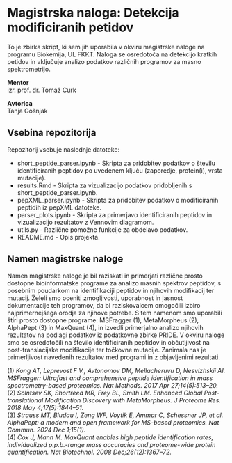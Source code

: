 # Magistrska naloga: Detekcija modificiranih petidov
To je zbirka skript, ki sem jih uporabila v okviru magistrske naloge na programu Biokemija, UL FKKT. Naloga se osredotoča na detekcijo kratkih petidov in vključuje analizo podatkov različnih programov za masno spektrometrijo.

**Mentor**  
izr. prof. dr. Tomaž Curk

**Avtorica**  
Tanja Gošnjak

## Vsebina repozitorija
Repozitorij vsebuje naslednje datoteke:  
- short_peptide_parser.ipynb - Skripta za pridobitev podatkov o številu identificiranih peptidov po uvedenem ključu (zaporedje, protein(i), vrsta mutacije).  
- results.Rmd - Skripta za vizualizacijo podatkov pridobljenih s short_peptide_parser.ipynb.  
- pepXML_parser.ipynb - Skripta za pridobitev podatkov o modificiranih peptidih iz pepXML datoteke.  
- parser_plots.ipynb - Skripta za primerjavo identificiranih peptidov in vizualizacijo rezultatov z Vennovim diagramom.  
- utils.py - Različne pomožne funkcije za obdelavo podatkov.  
- README.md - Opis projekta.  

## Namen magistrske naloge
Namen magistrske naloge je bil raziskati in primerjati različne prosto dostopne bioinformatske programe za analizo masnih spektrov peptidov, s posebnim poudarkom na identifikaciji peptidov in njihovih modifikacij ter mutacij. Želeli smo oceniti zmogljivosti, uporabnost in jasnost dokumentacije teh programov, da bi raziskovalcem omogočili izbiro najprimernejšega orodja za njihove potrebe. S tem namenom smo uporabili štiri prosto dostopne programe: MSFragger (1), MetaMorpheus (2), AlphaPept (3) in MaxQuant (4), in izvedli primerjalno analizo njihovih rezultatov na podlagi podatkov iz podatkovne zbirke PRIDE. V okviru naloge smo se osredotočili na število identificiranih peptidov in občutljivost na post-translacijske modifikacije ter točkovne mutacije. Zanimala nas je primerljivost navedenih rezultatov med programi in z objavljenimi rezultati.

(1) *Kong AT, Leprevost F V., Avtonomov DM, Mellacheruvu D, Nesvizhskii AI. MSFragger: Ultrafast and comprehensive peptide identification in mass spectrometry-based proteomics. Nat Methods. 2017 Apr 27;14(5):513–20.*  
(2) *Solntsev SK, Shortreed MR, Frey BL, Smith LM. Enhanced Global Post-translational Modification Discovery with MetaMorpheus. J Proteome Res. 2018 May 4;17(5):1844–51.*  
(3) *Strauss MT, Bludau I, Zeng WF, Voytik E, Ammar C, Schessner JP, et al. AlphaPept: a modern and open framework for MS-based proteomics. Nat Commun. 2024 Dec 1;15(1).*  
(4) *Cox J, Mann M. MaxQuant enables high peptide identification rates, individualized p.p.b.-range mass accuracies and proteome-wide protein quantification. Nat Biotechnol. 2008 Dec;26(12):1367–72.*
